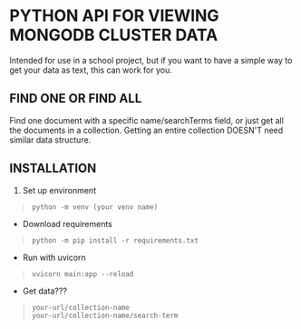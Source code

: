 # PYTHON API FOR VIEWING MONGODB CLUSTER DATA

Intended for use in a school project, but if you want to have
a simple way to get your data as text, this can work for you.

## FIND ONE OR FIND ALL

Find one document with a specific name/searchTerms field,
or just get all the documents in a collection.
Getting an entire collection DOESN'T need similar data structure.

## INSTALLATION
1. Set up environment
>   `python -m venv (your venv name)`
- Download requirements
>   `python -m pip install -r requirements.txt`
- Run with uvicorn
>   `uvicorn main:app --reload`
- Get data???
>   `your-url/collection-name`<br>
>   `your-url/collection-name/search-term`